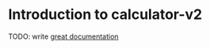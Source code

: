 # Introduction to calculator-v2

TODO: write [great documentation](http://jacobian.org/writing/what-to-write/)
